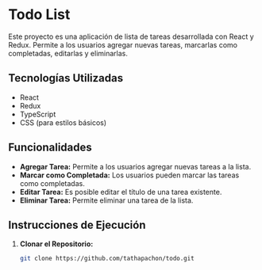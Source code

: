 # Todo List

Este proyecto es una aplicación de lista de tareas desarrollada con React y Redux. Permite a los usuarios agregar nuevas tareas, marcarlas como completadas, editarlas y eliminarlas.

## Tecnologías Utilizadas

- React
- Redux
- TypeScript
- CSS (para estilos básicos)

## Funcionalidades

- **Agregar Tarea:** Permite a los usuarios agregar nuevas tareas a la lista.
- **Marcar como Completada:** Los usuarios pueden marcar las tareas como completadas.
- **Editar Tarea:** Es posible editar el título de una tarea existente.
- **Eliminar Tarea:** Permite eliminar una tarea de la lista.

## Instrucciones de Ejecución

1. **Clonar el Repositorio:**
   ```bash
   git clone https://github.com/tathapachon/todo.git
  
